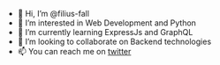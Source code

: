 - 👋 Hi, I’m @filius-fall
- 👀 I’m interested in Web Development and Python
- 🌱 I’m currently learning ExpressJs and GraphQL
- 💞️ I’m looking to collaborate on Backend technologies
- 📫 You can reach me on [twitter]([url](https://twitter.com/filius_fall)) 

<!---
filius-fall/filius-fall is a ✨ special ✨ repository because its `README.md` (this file) appears on your GitHub profile.
You can click the Preview link to take a look at your changes.
--->

